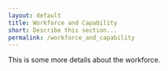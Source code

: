 ```yaml
--- 
layout: default
title: Workforce and Capability
short: Describe this section...
permalink: /workforce_and_capability
---
```


This is some more details about the workforce.